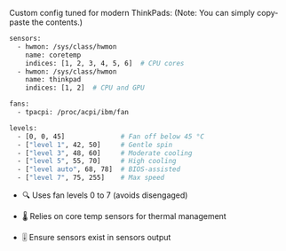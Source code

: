 Custom config tuned for modern ThinkPads:
(Note: You can simply copy-paste the contents.)

  ```bash
  sensors:
    - hwmon: /sys/class/hwmon
      name: coretemp
      indices: [1, 2, 3, 4, 5, 6]  # CPU cores
    - hwmon: /sys/class/hwmon
      name: thinkpad
      indices: [1, 2]  # CPU and GPU
  
  fans:
    - tpacpi: /proc/acpi/ibm/fan
  
  levels:
    - [0, 0, 45]              # Fan off below 45 °C
    - ["level 1", 42, 50]     # Gentle spin
    - ["level 3", 48, 60]     # Moderate cooling
    - ["level 5", 55, 70]     # High cooling
    - ["level auto", 68, 78]  # BIOS-assisted
    - ["level 7", 75, 255]    # Max speed
  ```

- 🔍 Uses fan levels 0 to 7 (avoids disengaged)

- 🌡️ Relies on core temp sensors for thermal management

- 🎚️ Ensure sensors exist in sensors output
